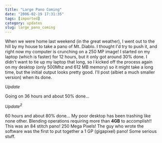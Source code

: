 ```yaml
---
title: "Large Pano Coming"
date: "2006-02-19 17:31:35"
tags: [imported]
category: updates
slug: large_pano_coming
---
```


When we were home last weekend (in the great weather), I went out to the hill by
my house to take a pano of Mt. Diablo. I thought I'd try to push it, and right
now my computer is crunching on a 250 MP image! I started on my laptop (which is
faster) for 12 hours, but it only got around 30% done. I didn't want to tie up
my laptop that long, so I kicked off the process again on my desktop (only
500Mhz and 612 MB memory) so it might take a long time, but the initial output
looks pretty good. I'll post (albiet a much smaller version) when its done.

<em>Update</em>

Going on 36 hours and about 50% done...

<em>Update<sup>2</sup></em>

60 hours and about 80% done... My poor desktop has been trashing like none
other. Blending operations requiring more than <strong>4GB</strong> to
accomplish!! This was an 84 stitch pano! 250 Mega Pixels! The guy who wrote the
software was the first to put together a 1 GP (gigapixel) pano! Some serious
stuff.
